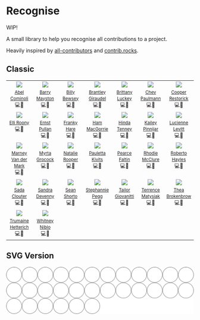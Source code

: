 # Recognise

WIP!

A small library to help you recognise all contributions to a project.

Heavily inspired by [all-contributors](https://allcontributors.org/) and [contrib.rocks](https://contrib.rocks/).

## Classic

<!-- recognise-start -->
<table>
  <tbody>
    
<tr>
  
<td align="center" valign="top" width="14.29%">
  <a href="https://example.com">
  <div>
    <img width="100" src="https://placedog.net/200x200?id=24" />
  </div>
  <div><small>Abel Cominoli</small></div>
  </a>
  <div><span title="code">💻</span><span title="design">🎨</span></div>
</td>

<td align="center" valign="top" width="14.29%">
  <a href="https://example.com">
  <div>
    <img width="100" src="https://placedog.net/200x200?id=29" />
  </div>
  <div><small>Barry Mayston</small></div>
  </a>
  <div><span title="code">💻</span><span title="design">🎨</span></div>
</td>

<td align="center" valign="top" width="14.29%">
  <a href="https://example.com">
  <div>
    <img width="100" src="https://placedog.net/200x200?id=10" />
  </div>
  <div><small>Billy Bewsey</small></div>
  </a>
  <div><span title="code">💻</span><span title="design">🎨</span></div>
</td>

<td align="center" valign="top" width="14.29%">
  <a href="https://example.com">
  <div>
    <img width="100" src="https://placedog.net/200x200?id=13" />
  </div>
  <div><small>Brantley Giraudel</small></div>
  </a>
  <div><span title="code">💻</span><span title="design">🎨</span></div>
</td>

<td align="center" valign="top" width="14.29%">
  <a href="https://example.com">
  <div>
    <img width="100" src="https://placedog.net/200x200?id=5" />
  </div>
  <div><small>Brittany Luckey</small></div>
  </a>
  <div><span title="code">💻</span><span title="design">🎨</span></div>
</td>

<td align="center" valign="top" width="14.29%">
  <a href="https://example.com">
  <div>
    <img width="100" src="https://placedog.net/200x200?id=18" />
  </div>
  <div><small>Chev Paulmann</small></div>
  </a>
  <div><span title="code">💻</span><span title="design">🎨</span></div>
</td>

<td align="center" valign="top" width="14.29%">
  <a href="https://example.com">
  <div>
    <img width="100" src="https://placedog.net/200x200?id=2" />
  </div>
  <div><small>Cooper Restorick</small></div>
  </a>
  <div><span title="code">💻</span><span title="design">🎨</span></div>
</td>

</tr>

<tr>
  
<td align="center" valign="top" width="14.29%">
  <a href="https://example.com">
  <div>
    <img width="100" src="https://placedog.net/200x200?id=1" />
  </div>
  <div><small>Elli Roony</small></div>
  </a>
  <div><span title="code">💻</span><span title="design">🎨</span></div>
</td>

<td align="center" valign="top" width="14.29%">
  <a href="https://example.com">
  <div>
    <img width="100" src="https://placedog.net/200x200?id=14" />
  </div>
  <div><small>Ernst Pullan</small></div>
  </a>
  <div><span title="code">💻</span><span title="design">🎨</span></div>
</td>

<td align="center" valign="top" width="14.29%">
  <a href="https://example.com">
  <div>
    <img width="100" src="https://placedog.net/200x200?id=3" />
  </div>
  <div><small>Franky Hare</small></div>
  </a>
  <div><span title="code">💻</span><span title="design">🎨</span></div>
</td>

<td align="center" valign="top" width="14.29%">
  <a href="https://example.com">
  <div>
    <img width="100" src="https://placedog.net/200x200?id=28" />
  </div>
  <div><small>Ham MacGorrie</small></div>
  </a>
  <div><span title="code">💻</span><span title="design">🎨</span></div>
</td>

<td align="center" valign="top" width="14.29%">
  <a href="https://example.com">
  <div>
    <img width="100" src="https://placedog.net/200x200?id=7" />
  </div>
  <div><small>Hinda Tenney</small></div>
  </a>
  <div><span title="code">💻</span><span title="design">🎨</span></div>
</td>

<td align="center" valign="top" width="14.29%">
  <a href="https://example.com">
  <div>
    <img width="100" src="https://placedog.net/200x200?id=9" />
  </div>
  <div><small>Kailey Pinnijar</small></div>
  </a>
  <div><span title="code">💻</span><span title="design">🎨</span></div>
</td>

<td align="center" valign="top" width="14.29%">
  <a href="https://example.com">
  <div>
    <img width="100" src="https://placedog.net/200x200?id=27" />
  </div>
  <div><small>Lucienne Levitt</small></div>
  </a>
  <div><span title="code">💻</span><span title="design">🎨</span></div>
</td>

</tr>

<tr>
  
<td align="center" valign="top" width="14.29%">
  <a href="https://example.com">
  <div>
    <img width="100" src="https://placedog.net/200x200?id=25" />
  </div>
  <div><small>Marney Van der Mark</small></div>
  </a>
  <div><span title="code">💻</span><span title="design">🎨</span></div>
</td>

<td align="center" valign="top" width="14.29%">
  <a href="https://example.com">
  <div>
    <img width="100" src="https://placedog.net/200x200?id=26" />
  </div>
  <div><small>Myrta Grocock</small></div>
  </a>
  <div><span title="code">💻</span><span title="design">🎨</span></div>
</td>

<td align="center" valign="top" width="14.29%">
  <a href="https://example.com">
  <div>
    <img width="100" src="https://placedog.net/200x200?id=23" />
  </div>
  <div><small>Natalie Rooper</small></div>
  </a>
  <div><span title="code">💻</span><span title="design">🎨</span></div>
</td>

<td align="center" valign="top" width="14.29%">
  <a href="https://example.com">
  <div>
    <img width="100" src="https://placedog.net/200x200?id=30" />
  </div>
  <div><small>Pauletta Kivits</small></div>
  </a>
  <div><span title="code">💻</span><span title="design">🎨</span></div>
</td>

<td align="center" valign="top" width="14.29%">
  <a href="https://example.com">
  <div>
    <img width="100" src="https://placedog.net/200x200?id=17" />
  </div>
  <div><small>Pearce Faltin</small></div>
  </a>
  <div><span title="code">💻</span><span title="design">🎨</span></div>
</td>

<td align="center" valign="top" width="14.29%">
  <a href="https://example.com">
  <div>
    <img width="100" src="https://placedog.net/200x200?id=22" />
  </div>
  <div><small>Rhodie McClure</small></div>
  </a>
  <div><span title="code">💻</span><span title="design">🎨</span></div>
</td>

<td align="center" valign="top" width="14.29%">
  <a href="https://example.com">
  <div>
    <img width="100" src="https://placedog.net/200x200?id=11" />
  </div>
  <div><small>Roberto Hayles</small></div>
  </a>
  <div><span title="code">💻</span><span title="design">🎨</span></div>
</td>

</tr>

<tr>
  
<td align="center" valign="top" width="14.29%">
  <a href="https://example.com">
  <div>
    <img width="100" src="https://placedog.net/200x200?id=4" />
  </div>
  <div><small>Sada Clouter</small></div>
  </a>
  <div><span title="code">💻</span><span title="design">🎨</span></div>
</td>

<td align="center" valign="top" width="14.29%">
  <a href="https://example.com">
  <div>
    <img width="100" src="https://placedog.net/200x200?id=16" />
  </div>
  <div><small>Sandra Devenny</small></div>
  </a>
  <div><span title="code">💻</span><span title="design">🎨</span></div>
</td>

<td align="center" valign="top" width="14.29%">
  <a href="https://example.com">
  <div>
    <img width="100" src="https://placedog.net/200x200?id=8" />
  </div>
  <div><small>Sean Shorto</small></div>
  </a>
  <div><span title="code">💻</span><span title="design">🎨</span></div>
</td>

<td align="center" valign="top" width="14.29%">
  <a href="https://example.com">
  <div>
    <img width="100" src="https://placedog.net/200x200?id=6" />
  </div>
  <div><small>Stephannie Pegg</small></div>
  </a>
  <div><span title="code">💻</span><span title="design">🎨</span></div>
</td>

<td align="center" valign="top" width="14.29%">
  <a href="https://example.com">
  <div>
    <img width="100" src="https://placedog.net/200x200?id=15" />
  </div>
  <div><small>Tailor Giovanitti</small></div>
  </a>
  <div><span title="code">💻</span><span title="design">🎨</span></div>
</td>

<td align="center" valign="top" width="14.29%">
  <a href="https://example.com">
  <div>
    <img width="100" src="https://placedog.net/200x200?id=20" />
  </div>
  <div><small>Terrence Matysiak</small></div>
  </a>
  <div><span title="code">💻</span><span title="design">🎨</span></div>
</td>

<td align="center" valign="top" width="14.29%">
  <a href="https://example.com">
  <div>
    <img width="100" src="https://placedog.net/200x200?id=19" />
  </div>
  <div><small>Thea Brokenbrow</small></div>
  </a>
  <div><span title="code">💻</span><span title="design">🎨</span></div>
</td>

</tr>

<tr>
  
<td align="center" valign="top" width="14.29%">
  <a href="https://example.com">
  <div>
    <img width="100" src="https://placedog.net/200x200?id=21" />
  </div>
  <div><small>Trumaine Hetterich</small></div>
  </a>
  <div><span title="code">💻</span><span title="design">🎨</span></div>
</td>

<td align="center" valign="top" width="14.29%">
  <a href="https://example.com">
  <div>
    <img width="100" src="https://placedog.net/200x200?id=12" />
  </div>
  <div><small>Whitney Niblo</small></div>
  </a>
  <div><span title="code">💻</span><span title="design">🎨</span></div>
</td>

</tr>

  </tbody>
</table>
<!-- recognise-end -->

## SVG Version

<img src="/contributors.svg" />
